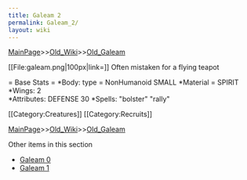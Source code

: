 ```yaml
---
title: Galeam 2
permalink: Galeam_2/
layout: wiki
---
```


[MainPage](/keeperrl_wiki/ "wikilink")>>[Old_Wiki](/keeperrl_wiki/Old_Wiki "wikilink")>>[Old_Galeam](/keeperrl_wiki/Old_Galeam "wikilink")

[[File:galeam.png|100px|link=]] Often mistaken for a flying teapot

= Base Stats =
*Body: type = NonHumanoid SMALL
*Material = SPIRIT
*Wings: 2  
*Attributes: DEFENSE 30 
*Spells:  &quot;bolster&quot; &quot;rally&quot; 

[[Category:Creatures]]
[[Category:Recruits]]

[MainPage](/keeperrl_wiki/ "wikilink")>>[Old_Wiki](/keeperrl_wiki/Old_Wiki "wikilink")>>[Old_Galeam](/keeperrl_wiki/Old_Galeam "wikilink")

Other items in this section
-    [Galeam 0](/keeperrl_wiki/Galeam_0 "wikilink")
-    [Galeam 1](/keeperrl_wiki/Galeam_1 "wikilink")

